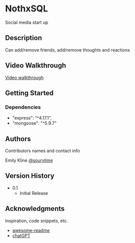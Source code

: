 # NothxSQL
Social media start up

## Description

Can add/remove friends, add/remove thoughts and reactions

## Video Walkthrough
[Video walkthrough](./assets/Screen%20Recording%202024-03-23%20at%207.00.53 PM.mov)

## Getting Started

### Dependencies

*  "express": "^4.17.1",
*  "mongoose": "^5.9.7" 



## Authors

Contributors names and contact info

Emily Kline
[@sourylime](https://github.com/sourylime)


## Version History

* 0.1
    * Initial Release


## Acknowledgments

Inspiration, code snippets, etc.
* [awesome-readme](https://github.com/matiassingers/awesome-readme)
* [chatGPT](https://chat.openai.com/)
